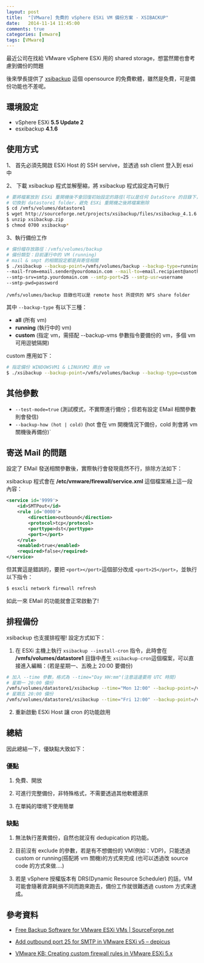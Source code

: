 ```yaml
---
layout: post
title:  "[VMware] 免費的 vSphere ESXi VM 備份方案 - XSIBACKUP"
date:   2014-11-14 11:45:00
comments: true
categories: [vmware]
tags: [VMware]
---
```


最近公司在找給 VMware vSphere ESXi 用的 shared storage，想當然爾也會考慮到備份的問題

後來學長提供了 [xsibackup](http://sourceforge.net/projects/xsibackup/) 這個 opensource 的免費軟體，雖然是免費，可是備份功能也不差呢。

## 環境設定

- vSphere ESXi **5.5 Update 2**
- esxibackup **4.1.6**


## 使用方式

1、 首先必須先開啟 ESXi Host 的 SSH servive，並透過 ssh client 登入到 esxi 中

2、 下載 xsibackup 程式並解壓縮，將 xsibackup 程式設定為可執行

``` bash
# 要將檔案放到 ESXi 重開機後不會回復初始設定的路徑(可以是任何 DataStore 的目錄下，只要是 persistent folder 即可)
# 切換到 datastore1 folder，避免 ESXi 重開機之後將檔案刪除
$ cd /vmfs/volumes/datastore1
$ wget http://sourceforge.net/projects/xsibackup/files/xsibackup_4.1.6.zip/download -O xsibackup.zip
$ unzip xsibackup.zip
$ chmod 0700 xsibackup*
```

3、執行備份工作

``` bash
# 備份檔存放路徑：/vmfs/volumes/backup
# 備份類型：目前運行中的 VM (running)
# mail & smpt 的相關設定都是與寄信相關
$ ./xsibackup --backup-point=/vmfs/volumes/backup --backup-type=running 
--mail-from=email.sender@yourdomain.com --mail-to=email.recipient@anotherdomain.com 
--smtp-srv=smtp.yourdomain.com --smtp-port=25 --smtp-usr=username 
--smtp-pwd=password
```
`/vmfs/volumes/backup 目錄也可以是 remote host 所提供的 NFS share folder`

其中 `--backup-type` 有以下三種：
- **all** (所有 vm)
- **running** (執行中的 vm)
- **custom** (指定 vm，需搭配 --backup-vms 參數指令要備份的 vm，多個 vm 可用逗號隔開)

custom 應用如下：

``` bash
# 指定備份 WINDOWSVM1 & LINUXVM2 兩台 vm
$ ./xsibackup --backup-point=/vmfs/volumes/backup --backup-type=custom --backup-vms=WINDOWSVM1,LINUXVM2
```

## 其他參數

- `--test-mode=true` (測試模式，不實際進行備份；但若有設定 EMail 相關參數則會發信)
- `--backup-how (hot | cold)` (hot 會在 vm 開機情況下備份，cold 則會將 vm 關機後再備份)`

## 寄送 Mail 的問題

設定了 EMail 發送相關參數後，實際執行會發現竟然不行，排除方法如下：

xsibackup 程式會在 **/etc/vmware/firewall/service.xml** 這個檔案補上這一段內容：

``` xml
<service id='9999'>
	<id>SMTPout</id>
	<rule id='0000'>
		<direction>outbound</direction>
		<protocol>tcp</protocol>
		<porttype>dst</porttype>
		<port></port>
	</rule>
	<enabled>true</enabled>
	<required>false</required>
</service>
```

但其實這是錯誤的，要把 `<port></port>`這個部分改成 `<port>25</port>`，並執行以下指令：

``` bash
$ esxcli network firewall refresh
```

如此一來 EMail 的功能就會正常啟動了!


## 排程備份

xsibackup 也支援排程喔! 設定方式如下：

1. 在 ESXi 主機上執行 `xsibackup --install-cron` 指令，此時會在 **/vmfs/volumes/datastore1** 目錄中產生 `xsibackup-cron`這個檔案，可以直接進入編輯：(若是星期一、五晚上 20:00 要備份)

``` bash
# 加入 --time 參數，格式為 --time="Day HH:mm"(注意這邊要用 UTC 時間)
# 星期一 20:00 備份
/vmfs/volumes/datastore1/xsibackup --time="Mon 12:00" --backup-point=/vmfs/volumes/backup --backup-type=running --mail-from=email.sender@yourdomain.com --mail-to=email.recipient@anotherdomain.com --smtp-srv=smtp.yourdomain.com --smtp-port=25 --smtp-usr=username --smtp-pwd=password
# 星期五 20:00 備份
/vmfs/volumes/datastore1/xsibackup --time="Fri 12:00" --backup-point=/vmfs/volumes/backup --backup-type=running --mail-from=email.sender@yourdomain.com --mail-to=email.recipient@anotherdomain.com --smtp-srv=smtp.yourdomain.com --smtp-port=25 --smtp-usr=username --smtp-pwd=password
```

2. 重新啟動 ESXi Host 讓 cron 的功能啟用


## 總結

因此總結一下，優缺點大致如下：

### 優點

1. 免費、開放

2. 可進行完整備份，非特殊格式，不需要透過其他軟體還原

3. 在單純的環境下使用簡單


### 缺點

1. 無法執行差異備份，自然也就沒有 dedupication 的功能。

2. 目前沒有 exclude 的參數，若是有不想備份的 VM(例如：VDP)，只能透過 custom or running(搭配將 vm 關機)的方式來完成 (也可以透過改 source code 的方式來做....)

3. 若是 vSphere 授權版本有 DRS(Dynamic Resource Scheduler) 的話，VM 可能會隨著資源耗損不同而跑來跑去，備份工作就很難透過 custom 方式來達成。


## 參考資料

- [Free Backup Software for VMware ESXi VMs | SourceForge.net](http://sourceforge.net/projects/xsibackup/)

- [Add outbound port 25 for SMTP in VMware ESXi v5 – depicus](http://blog.depicus.com/add-outbound-port-25-for-smtp-in-vmware-esxi-v5/)

- [VMware KB: Creating custom firewall rules in VMware ESXi 5.x](http://kb.vmware.com/selfservice/microsites/search.do?language=en_US&cmd=displayKC&externalId=2008226)